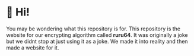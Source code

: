 # 👋 Hi!

You may be wondering what this repository is for.
This repository is the website for our encrypting algorithm called **ruru64**.
It was originally a joke but we didnt stop at just using it as a joke. We made it into reality and then made a website for it.
